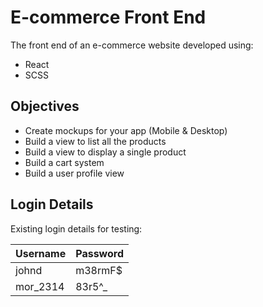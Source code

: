 # E-commerce Front End

The front end of an e-commerce website developed using:

- React
- SCSS

## Objectives

- Create mockups for your app (Mobile & Desktop)
- Build a view to list all the products
- Build a view to display a single product
- Build a cart system
- Build a user profile view

## Login Details

Existing login details for testing:

| Username | Password |
|----------|----------|
| johnd    | m38rmF$  |
| mor_2314 | 83r5^_   |

